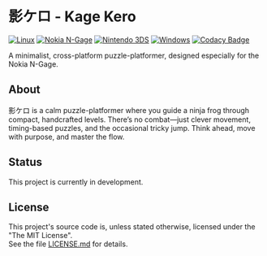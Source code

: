 ﻿# 影ケロ - Kage Kero

[![Linux](https://github.com/ngagesdk/kagekero/actions/workflows/linux.yml/badge.svg)](https://github.com/ngagesdk/kagekero/actions/workflows/linux.yml)
[![Nokia N-Gage](https://github.com/ngagesdk/kagekero/actions/workflows/nokia-ngage.yml/badge.svg)](https://github.com/ngagesdk/kagekero/actions/workflows/nokia-ngage.yml)
[![Nintendo 3DS](https://github.com/ngagesdk/kagekero/actions/workflows/n3ds.yml/badge.svg)](https://github.com/ngagesdk/kagekero/actions/workflows/n3ds.yml)
[![Windows](https://github.com/ngagesdk/kagekero/actions/workflows/windows.yml/badge.svg)](https://github.com/ngagesdk/kagekero/actions/workflows/windows.yml)
[![Codacy Badge](https://app.codacy.com/project/badge/Grade/f7951adf3c234609874929575b6bfd23)](https://app.codacy.com/gh/mupfdev/kagekero/dashboard?utm_source=gh&utm_medium=referral&utm_content=&utm_campaign=Badge_grade)

A minimalist, cross-platform puzzle-platformer, designed especially for the
Nokia N-Gage.

## About

影ケロ is a calm puzzle-platformer where you guide a ninja frog through compact, handcrafted levels.  There’s no combat—just
clever movement, timing-based puzzles, and the occasional tricky jump. Think ahead, move with purpose, and master the flow.

## Status

This project is currently in development.

## License

This project's source code is, unless stated otherwise, licensed under
the "The MIT License".  
See the file [LICENSE.md](LICENSE.md) for details.
